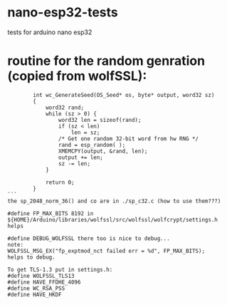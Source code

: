 # nano-esp32-tests
tests for arduino nano esp32

# routine for the random genration (copied from wolfSSL):
````
        int wc_GenerateSeed(OS_Seed* os, byte* output, word32 sz)
        {
            word32 rand;
            while (sz > 0) {
                word32 len = sizeof(rand);
                if (sz < len)
                    len = sz;
                /* Get one random 32-bit word from hw RNG */
                rand = esp_random( );
                XMEMCPY(output, &rand, len);
                output += len;
                sz -= len;
            }

            return 0;
        }
```
the sp_2048_norm_36() and co are in ./sp_c32.c (how to use them???)

#define FP_MAX_BITS 8192 in ${HOME}/Arduino/libraries/wolfssl/src/wolfssl/wolfcrypt/settings.h helps

#define DEBUG_WOLFSSL there too is nice to debug...
note:
WOLFSSL_MSG_EX("fp_exptmod_nct failed err = %d", FP_MAX_BITS);
helps to debug.

To get TLS-1.3 put in settings.h:
#define WOLFSSL_TLS13
#define HAVE_FFDHE_4096
#define WC_RSA_PSS
#define HAVE_HKDF
